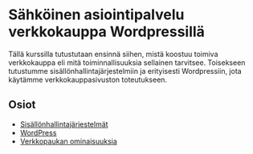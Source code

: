 # Sähköinen asiointipalvelu verkkokauppa Wordpressillä

Tällä kurssilla tutustutaan ensinnä siihen, mistä koostuu toimiva verkkokauppa eli mitä toiminnallisuuksia sellainen tarvitsee. Toisekseen tutustumme sisällönhallintajärjestelmiin ja erityisesti Wordpressiin, jota käytämme verkkokauppasivuston toteutukseen.

## Osiot

- [Sisällönhallintajärjestelmät](./jarjestelmat/index.md)
- [WordPress](./wordpress/index.md)
- [Verkkopaukan ominaisuuksia](./verkkokaupat/index.md)